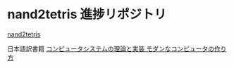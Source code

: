 # nand2tetris 進捗リポジトリ

[nand2tetris](https://www.nand2tetris.org)

日本語訳書籍 [コンピュータシステムの理論と実装 モダンなコンピュータの作り方](https://www.oreilly.co.jp/books/9784873117126/)
